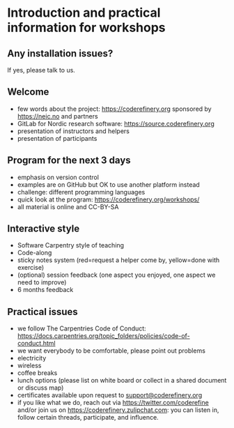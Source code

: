 

# Introduction and practical information for workshops


## Any installation issues?

If yes, please talk to us.


## Welcome

- few words about the project: https://coderefinery.org sponsored by https://neic.no and partners
- GitLab for Nordic research software: https://source.coderefinery.org
- presentation of instructors and helpers
- presentation of participants


## Program for the next 3 days

- emphasis on version control
- examples are on GitHub but OK to use another platform instead
- challenge: different programming languages
- quick look at the program: https://coderefinery.org/workshops/
- all material is online and CC-BY-SA


## Interactive style

- Software Carpentry style of teaching
- Code-along
- sticky notes system (red=request a helper come by, yellow=done with exercise)
- (optional) session feedback (one aspect you enjoyed, one aspect we need to improve)
- 6 months feedback


## Practical issues

- we follow The Carpentries Code of Conduct: https://docs.carpentries.org/topic_folders/policies/code-of-conduct.html
- we want everybody to be comfortable, please point out problems
- electricity
- wireless
- coffee breaks
- lunch options (please list on white board or collect in a shared document or discuss map)
- certificates available upon request to support@coderefinery.org
- if you like what we do, reach out via https://twitter.com/coderefine and/or join us on https://coderefinery.zulipchat.com: you can listen in, follow certain threads, participate, and influence.
